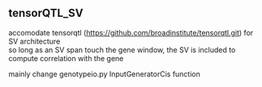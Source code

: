 ## tensorQTL_SV
accomodate tensorqtl (https://github.com/broadinstitute/tensorqtl.git) for SV architecture    
so long as an SV span touch the gene window, the SV is included to compute correlation with the gene

mainly change genotypeio.py InputGeneratorCis function

